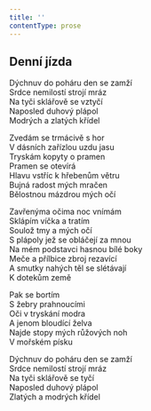 ```yaml
---
title: ''
contentType: prose
---
```


## Denní jízda

Dýchnuv do poháru den se zamží  
Srdce nemilostí strojí mráz  
Na tyči sklářově se vztyčí  
Naposled duhový plápol  
Modrých a zlatých křídel

Zvedám se trmácivě s hor  
V dásních zařízlou uzdu jasu  
Tryskám kopyty o pramen  
Pramen se otevírá  
Hlavu vstříc k hřebenům větru  
Bujná radost mých mračen  
Bělostnou mázdrou mých očí

Zavřenýma očima noc vnímám  
Sklápím víčka a tratím  
Soulož tmy a mých očí  
S plápoly jež se obláčejí za mnou  
Na mém podstavci hasnou bílé boky  
Meče a přílbice zbroj rezavící  
A smutky nahých těl se slétávají  
K dotekům země

Pak se bortím  
S žebry prahnoucími  
Oči v tryskání modra  
A jenom bloudící želva  
Najde stopy mých růžových noh  
V mořském písku

Dýchnuv do poháru den se zamží  
Srdce nemilostí strojí mráz  
Na tyči sklářově se tyčí  
Naposled duhový plápol  
Zlatých a modrých křídel
